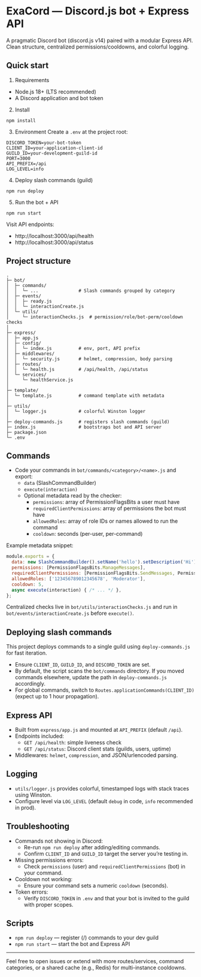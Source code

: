 # ExaCord — Discord.js bot + Express API

A pragmatic Discord bot (discord.js v14) paired with a modular Express API. Clean structure, centralized permissions/cooldowns, and colorful logging.

## Quick start

1) Requirements
- Node.js 18+ (LTS recommended)
- A Discord application and bot token

2) Install
```pwsh
npm install
```

3) Environment
Create a `.env` at the project root:
```env
DISCORD_TOKEN=your-bot-token
CLIENT_ID=your-application-client-id
GUILD_ID=your-development-guild-id
PORT=3000
API_PREFIX=/api
LOG_LEVEL=info
```

4) Deploy slash commands (guild)
```pwsh
npm run deploy
```

5) Run the bot + API
```pwsh
npm run start
```

Visit API endpoints:
- http://localhost:3000/api/health
- http://localhost:3000/api/status

## Project structure
```
.
├─ bot/
│  ├─ commands/
│  │  └─ ...               # Slash commands grouped by category
│  ├─ events/
│  │  ├─ ready.js
│  │  └─ interactionCreate.js
│  └─ utils/
│     └─ interactionChecks.js  # permission/role/bot-perm/cooldown checks
│
├─ express/
│  ├─ app.js
│  ├─ config/
│  │  └─ index.js          # env, port, API prefix
│  ├─ middlewares/
│  │  └─ security.js       # helmet, compression, body parsing
│  ├─ routes/
│  │  └─ health.js         # /api/health, /api/status
│  └─ services/
│     └─ healthService.js
│
├─ template/
│  └─ template.js          # command template with metadata
│
├─ utils/
│  └─ logger.js            # colorful Winston logger
│
├─ deploy-commands.js      # registers slash commands (guild)
├─ index.js                # bootstraps bot and API server
├─ package.json
└─ .env
```

## Commands
- Code your commands in `bot/commands/<category>/<name>.js` and export:
  - `data` (SlashCommandBuilder)
  - `execute(interaction)`
  - Optional metadata read by the checker:
    - `permissions`: array of PermissionFlagsBits a user must have
    - `requiredClientPermissions`: array of permissions the bot must have
    - `allowedRoles`: array of role IDs or names allowed to run the command
    - `cooldown`: seconds (per-user, per-command)

Example metadata snippet:
```js
module.exports = {
  data: new SlashCommandBuilder().setName('hello').setDescription('Hi'),
  permissions: [PermissionFlagsBits.ManageMessages],
  requiredClientPermissions: [PermissionFlagsBits.SendMessages, PermissionFlagsBits.EmbedLinks],
  allowedRoles: ['123456789012345678', 'Moderator'],
  cooldown: 5,
  async execute(interaction) { /* ... */ },
};
```

Centralized checks live in `bot/utils/interactionChecks.js` and run in `bot/events/interactionCreate.js` before `execute()`.

## Deploying slash commands
This project deploys commands to a single guild using `deploy-commands.js` for fast iteration.
- Ensure `CLIENT_ID`, `GUILD_ID`, and `DISCORD_TOKEN` are set.
- By default, the script scans the `bot/commands` directory. If you moved commands elsewhere, update the path in `deploy-commands.js` accordingly.
- For global commands, switch to `Routes.applicationCommands(CLIENT_ID)` (expect up to 1 hour propagation).

## Express API
- Built from `express/app.js` and mounted at `API_PREFIX` (default `/api`).
- Endpoints included:
  - `GET /api/health`: simple liveness check
  - `GET /api/status`: Discord client stats (guilds, users, uptime)
- Middlewares: `helmet`, `compression`, and JSON/urlencoded parsing.

## Logging
- `utils/logger.js` provides colorful, timestamped logs with stack traces using Winston.
- Configure level via `LOG_LEVEL` (default `debug` in code, `info` recommended in prod).

## Troubleshooting
- Commands not showing in Discord:
  - Re-run `npm run deploy` after adding/editing commands.
  - Confirm `CLIENT_ID` and `GUILD_ID` target the server you’re testing in.
- Missing permissions errors:
  - Check `permissions` (user) and `requiredClientPermissions` (bot) in your command.
- Cooldown not working:
  - Ensure your command sets a numeric `cooldown` (seconds).
- Token errors:
  - Verify `DISCORD_TOKEN` in `.env` and that your bot is invited to the guild with proper scopes.

## Scripts
- `npm run deploy` — register (/) commands to your dev guild
- `npm run start` — start the bot and Express API

---
Feel free to open issues or extend with more routes/services, command categories, or a shared cache (e.g., Redis) for multi-instance cooldowns.